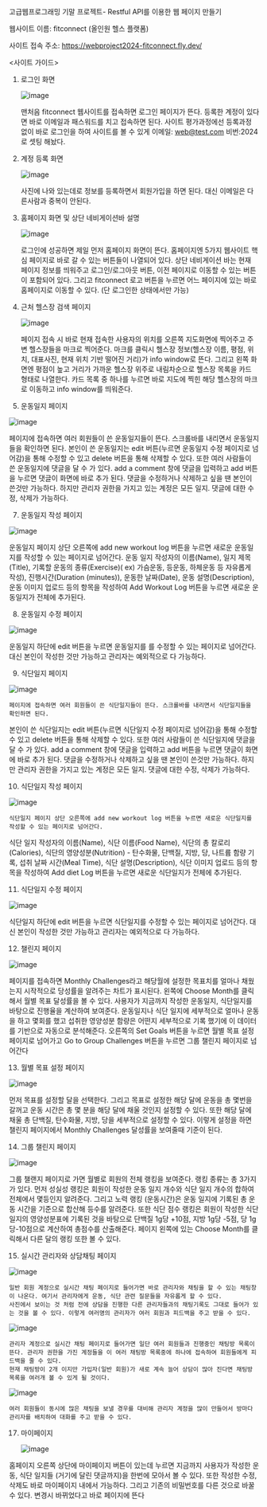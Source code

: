 고급웹프로그래밍 기말 프로젝트- Restful API를 이용한 웹 페이지 만들기

웹사이트 이름: fitconnect (올인원 헬스 플랫폼) 

사이트 접속 주소: https://webproject2024-fitconnect.fly.dev/

<사이트 가이드> 

1. 로그인 화면 
   
   ![image](https://github.com/user-attachments/assets/1b0c7461-e15b-4fdc-8077-bdaabd1c5d05)

   맨처음 fitconnect 웹사이트를 접속하면 로그인 페이지가 뜬다. 등록한 계정이 있다면 바로 이메일과 패스워드를 치고 접속하면 된다.
   사이트 평가과정에선 등록과정 없이 바로 로그인을 하여 사이트를 볼 수 있게 이메일: web@test.com 비번:2024로 셋팅 해놨다. 

3. 계정 등록 화면
   
   ![image](https://github.com/user-attachments/assets/afdb3910-7e56-4c6a-84f5-0d4628c0b2b6)

    사진에 나와 있는데로 정보를 등록하면서 회원가입을 하면 된다. 대신 이메일은 다른사람과 중복이 안된다.
  
4. 홈페이지 화면 및 상단 네비게이션바 설명

   ![image](https://github.com/user-attachments/assets/129d4f37-e312-422b-a0d6-b67235512035)

    로그인에 성공하면 제일 먼저 홈페이지 화면이 뜬다. 홈페이지엔 5가지 웹사이트 핵심 페이지로 바로 갈 수 있는 버튼들이 나열되어 있다.
   상단 네비게이션 바는 현재 페이지 정보를 띄워주고 로그인/로그아웃 버튼, 이전 페이지로 이동할 수 있는 버튼 이 포함되어 있다.
   그리고 fitconnect 로고 버튼을 누르면 어느 페이지에 있는 바로 홈페이지로 이동할 수 있다. (단 로그인한 상태에서만 가능)
   
5. 근처 헬스장 검색 페이지
   
   ![image](https://github.com/user-attachments/assets/c8d44cb1-148e-4354-a9bb-f34ae27e2079)

    페이지 접속 시 바로 현재 접속한 사용자의 위치를 오른쪽 지도화면에 찍어주고 주변 헬스장들을 마크로 찍어준다.
   마크를 클릭시 헬스장 정보(헬스장 이름, 평점, 위치, 대표사진, 현재 위치 기반 떨어진 거리)가 info window로 뜬다.
   그리고 왼쪽 화면엔 평점이 높고 거리가 가까운 헬스장 위주로 내림차순으로 헬스장 목록을 카드 형태로 나열한다.
   카드 목록 중 하나를 누르면 바로 지도에 찍힌 해당 헬스장의 마크로 이동하고 info window를 띄워준다.
   
6. 운동일지 페이지

![image](https://github.com/user-attachments/assets/c9fdfd29-d9b2-4e43-8125-4354c0e37a77)

페이지에 접속하면 여러 회원들이 쓴 운동일지들이 뜬다. 스크롤바를 내리면서 운동일지들을 확인하면 된다. 
본인이 쓴 운동일지는 edit 버튼(누르면 운동일지 수정 페이지로 넘어감)을 통해 수정할 수 있고 delete 버튼을 통해 삭제할 수 있다. 
또한 여러 사람들이 쓴 운동일지에 댓글을 달 수 가 있다.
add a comment 창에 댓글을 입력하고 add 버튼을 누르면 댓글이 화면에 바로 추가 된다. 댓글을 수정하거나 삭제하고 싶을 땐 본인이 쓴것만 가능하다. 
하지만 관리자 권한을 가지고 있는 계정은 모든 일지. 댓글에 대한 수정, 삭제가 가능하다. 
 
7. 운동일지 작성 페이지

![image](https://github.com/user-attachments/assets/7f49ef8a-b93d-4668-ac4f-f4c17d121061)

운동일지 페이지 상단 오른쪽에 add new workout log 버튼을 누르면 새로운 운동일지를 작성할 수 있는 페이지로 넘어간다.
운동 일지 작성자의 이름(Name), 일지 제목(Title), 기록할 운동의 종류(Exercise)( ex) 가슴운동, 등운동, 하체운동 등 자유롭게 작성), 
진행시간(Duration (minutes)), 운동한 날짜(Date), 운동 설명(Description), 운동 이미지 업로드 등의 항목을 작성하여 Add Workout Log 버튼을 누르면
새로운 운동일지가 전체에 추가된다.
   
8. 운동일지 수정 페이지

![image](https://github.com/user-attachments/assets/028b76e1-4e9f-419f-b046-d1422e069049)

운동일지 하단에 edit 버튼을 누르면 운동일지를 를 수정할 수 있는 페이지로 넘어간다. 대신 본인이 작성한 것만 가능하고 관리자는 예외적으로 다 가능하다. 
  
9. 식단일지 페이지

![image](https://github.com/user-attachments/assets/a6b7703a-3373-49b2-88c8-f6c4dac10976)

    페이지에 접속하면 여러 회원들이 쓴 식단일지들이 뜬다. 스크롤바를 내리면서 식단일지들을 확인하면 된다. 
   본인이 쓴 식단일지는 edit 버튼(누르면 식단일지 수정 페이지로 넘어감)을 통해 수정할 수 있고 delete 버튼을 통해 삭제할 수 있다. 
   또한 여러 사람들이 쓴 식단일지에 댓글을 달 수 가 있다.
   add a comment 창에 댓글을 입력하고 add 버튼을 누르면 댓글이 화면에 바로 추가 된다. 댓글을 수정하거나 삭제하고 싶을 땐 본인이 쓴것만 가능하다. 
   하지만 관리자 권한을 가지고 있는 계정은 모든 일지. 댓글에 대한 수정, 삭제가 가능하다.
 
10. 식단일지 작성 페이지

![image](https://github.com/user-attachments/assets/d2810650-807a-40d6-a7c2-f14b29567974)

    식단일지 페이지 상단 오른쪽에 add new workout log 버튼을 누르면 새로운 식단일지를 작성할 수 있는 페이지로 넘어간다.
   식단 일지 작성자의 이름(Name), 식단 이름(Food Name), 식단의 총 칼로리(Calories), 
   식단의 영양성분(Nutrition) - 탄수화물, 단백질, 지방, 당, 나트륨 함량 기록, 섭취 날짜 시간(Meal Time), 식단 설명(Description),
   식단 이미지 업로드 등의 항목을 작성하여 Add diet Log 버튼을 누르면 새로운 식단일지가 전체에 추가된다.
   
11. 식단일지 수정 페이지

![image](https://github.com/user-attachments/assets/7e362107-8dd3-42d9-82ec-4d9e037e96f3)

식단일지 하단에 edit 버튼을 누르면 식단일지를 수정할 수 있는 페이지로 넘어간다. 대신 본인이 작성한 것만 가능하고 관리자는 예외적으로 다 가능하다. 
   
12. 챌린지 페이지

![image](https://github.com/user-attachments/assets/e449d7f2-0bb3-418d-937b-1e8207675885)

페이지를 접속하면 Monthly Challenges라고 해당월에 설정한 목표치를 얼마나 채웠는지 시작적으로 당성률을 알려주는 차트가 표시된다. 
왼쪽에 Choose Month를 클릭해서 월별 목표 달성률을 볼 수 있다. 사용자가 지금까지 작성한 운동일지, 식단일지를 바탕으로 진행율을 계산하여 보여준다. 
운동일지나 식단 일지에 세부적으로 얼마나 운동을 하고 몇회를 했고 섭취한 영양성분 함량은 어떤지 세부적으로 기록 했기에 이 데이터를 기반으로 자동으로 분석해준다.
오른쪽의 Set Goals 버튼을 누르면 월별 목표 설정 페이지로 넘어가고 Go to Group Challenges 버튼을 누르면 그룹 챌린지 페이지로 넘어간다
    
13. 월별 목표 설정 페이지

![image](https://github.com/user-attachments/assets/7a63395f-21b9-4dae-a5bd-eed3508dd7f0)

먼저 목표를 설정할 달을 선택한다. 그리고 목표로 설정한 해당 달에 운동을 총 몇번을 갈꺼고 운동 시간은 총 몇 분을 해당 달에 채울 것인지 설정할 수 있다.
또한 해당 달에 채울 총 단백질, 탄수화물, 지방, 당을 세부적으로 설정할 수 있다. 이렇게 설정을 하면 챌린지 페이지에서 Monthly Challenges 달성률을 보여줄때 기준이 된다.
    
14. 그룹 챌린지 페이지

![image](https://github.com/user-attachments/assets/7448e927-5f31-48ef-8bca-85a74446ea79)

그룹 챌랜지 페이지로 가면 월별로 회원의 전체 랭킹을 보여준다. 랭킹 종류는 총 3가지가 있다. 먼저 성실성 랭킹은 회원이 작성한 운동 일지 개수와 식단 일지 개수의 합하여 전체에서 몇등인지 알려준다.
그리고 노력 랭킹 (운동시간)은 운동 일지에 기록된 총 운동 시간을 기준으로 합산해 등수를 알려준다. 또한 식단 점수 랭킹은 회원이 작성한 식단일지의 영양성분표에 기록된 것을 바탕으로 
단백질 1g당 +10점, 지방 1g당 -5점, 당 1g당-10점으로 계산하여 총점수를 산출해준다. 페이지 왼쪽에 있는 Choose Month를 클릭해서 다른 달의 랭킹 또한 볼 수 있다. 

15. 실시간 관리자와 상담채팅 페이지

![image](https://github.com/user-attachments/assets/2087a5f0-eb41-4dc1-b888-3522b3734e50)


    일반 회원 계정으로 실시간 채팅 페이지로 들어가면 바로 관리자와 채팅을 할 수 있는 채팅창이 나온다. 여기서 관리자에게 운동, 식단 관련 질문들을 자유롭게 할 수 있다.
    사진에서 보이는 것 처럼 전에 상담을 진행한 다른 관리자들과의 채팅기록도 그대로 들어가 있는 것을 볼 수 있다. 이렇게 여러명의 관리자가 여러 회원과 피드백을 주고 받을 수 있다.   

![image](https://github.com/user-attachments/assets/9e1d7c85-9ccf-420c-b519-ea5e42ed4af5)

    관리자 계정으로 실시간 채팅 페이지로 들어가면 일단 여러 회원들과 진행중인 채팅방 목록이 뜬다. 관리자 권한을 가진 계정들을 이 여러 채팅방 목록중에 하나에 접속하여 회원들에게 피드백을 줄 수 있다.
    현재 채팅방이 2개 이지만 가입자(일반 회원)가 새로 계속 늘어 상담이 많아 진다면 채팅방 목록을 여러개 볼 수 있게 될 것이다. 

![image](https://github.com/user-attachments/assets/2d5d5a91-3f1e-4355-a3b7-8ae38a868b6a)


    여러 회원들이 동시에 많은 채팅을 보낼 경우를 대비해 관리자 계정을 많이 만들어서 방마다 관리자를 배치하여 대화를 주고 받을 수 있다. 

17. 마이페이지

    ![image](https://github.com/user-attachments/assets/1600ce5e-7e72-4580-a2f6-0d16407f19b8)

   홈페이지 오른쪽 상단에 마이페이지 버튼이 있는데 누르면 지금까지 사용자가 작성한 운동, 식단 일지들 (거기에 달린 댓글까지)을 한번에 모아서 볼 수 있다. 
   또한 작성한 수정, 삭제도 바로 마이페이지 내에서 가능하다.  그리고 기존의 비밀번호를 다른 것으로 바꿀 수 있다. 변경시 바뀌었다고 바로 페이지에 뜬다


   
